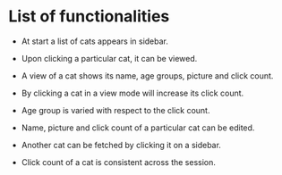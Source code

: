# List of functionalities


* At start a list of cats appears in sidebar.

* Upon clicking a particular cat, it can be viewed.

* A view of a cat shows its name, age groups, picture and click count.

* By clicking a cat in a view mode will increase its click count.

* Age group is varied with respect to the click count.

* Name, picture and click count of a particular cat can be edited.

* Another cat can be fetched by clicking it on a sidebar.

* Click count of a cat is consistent across the session.
